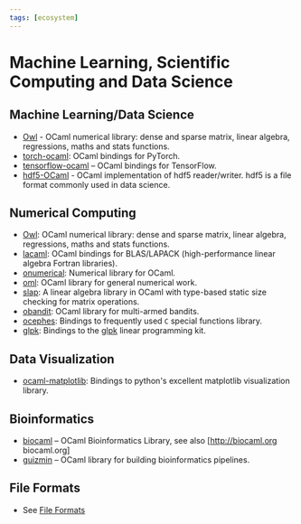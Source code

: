 ```yaml
---
tags: [ecosystem]
---
```


# Machine Learning, Scientific Computing and Data Science

## Machine Learning/Data Science

* [Owl](https://github.com/ryanrhymes/owl)  - OCaml numerical library: dense and sparse matrix, linear algebra, regressions, maths and stats functions.
* [torch-ocaml](https://github.com/LaurentMazare/ocaml-torch): OCaml bindings for PyTorch.
* [tensorflow-ocaml](https://github.com/LaurentMazare/tensorflow-ocaml)  – OCaml bindings for TensorFlow.
* [hdf5-OCaml](https://github.com/vbrankov/hdf5-ocaml)  - OCaml implementation of hdf5 reader/writer. hdf5 is a file format commonly used in data science.

## Numerical Computing

* [Owl](https://github.com/ryanrhymes/owl):
OCaml numerical library: dense and sparse matrix, linear algebra, regressions, maths and stats functions.
* [lacaml](https://mmottl.github.io/lacaml/):
OCaml bindings for BLAS/LAPACK (high-performance linear algebra Fortran libraries).
* [onumerical](https://github.com/cheshire/onumerical):
Numerical library for OCaml.
* [oml](https://github.com/hammerlab/oml):
OCaml library for general numerical work.
* [slap](https://github.com/akabe/slap):
A linear algebra library in OCaml with type-based static size checking for matrix operations.
* [obandit](http://freux.fr/oss/obandit.html):
OCaml library for multi-armed bandits.
* [ocephes](https://github.com/rleonid/ocephes):
Bindings to frequently used `C` special functions library.
* [glpk](https://github.com/smimram/ocaml-glpk):
Bindings to the [glpk](http://www.gnu.org/software/glpk/glpk.html) linear programming kit.

## Data Visualization

* [ocaml-matplotlib](https://github.com/LaurentMazare/ocaml-matplotlib):
Bindings to python's excellent matplotlib visualization library.

## Bioinformatics

* [biocaml](https://github.com/biocaml/biocaml)  – OCaml Bioinformatics Library, see also [http://biocaml.org biocaml.org]
* [guizmin](https://github.com/pveber/guizmin)  – OCaml library for building bioinformatics pipelines.

## File Formats
* See [File Formats](file_formats.md#data-science)
